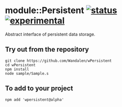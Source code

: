 
# module::Persistent [![status](https://github.com/Wandalen/wPersistent/workflows/publish/badge.svg)](https://github.com/Wandalen/wPersistent/actions?query=workflow%3Apublish) [![experimental](https://img.shields.io/badge/stability-experimental-orange.svg)](https://github.com/emersion/stability-badges#experimental)

Abstract interface of persistent data storage.

## Try out from the repository
```
git clone https://github.com/Wandalen/wPersistent
cd wPersistent
npm install
node sample/Sample.s
```

## To add to your project
```
npm add 'wpersistent@alpha'
```

